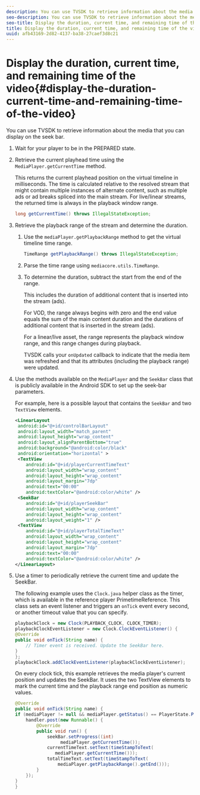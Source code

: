 ```yaml
---
description: You can use TVSDK to retrieve information about the media that you can display on the seek bar.
seo-description: You can use TVSDK to retrieve information about the media that you can display on the seek bar.
seo-title: Display the duration, current time, and remaining time of the video
title: Display the duration, current time, and remaining time of the video
uuid: afb43169-2d82-4137-ba38-27caef3d8c21
---
```


# Display the duration, current time, and remaining time of the video{#display-the-duration-current-time-and-remaining-time-of-the-video}

You can use TVSDK to retrieve information about the media that you can display on the seek bar.

1. Wait for your player to be in the PREPARED state.
1. Retrieve the current playhead time using the `MediaPlayer.getCurrentTime` method.

   This returns the current playhead position on the virtual timeline in milliseconds. The time is calculated relative to the resolved stream that might contain multiple instances of alternate content, such as multiple ads or ad breaks spliced into the main stream. For live/linear streams, the returned time is always in the playback window range.

   ```java
   long getCurrentTime() throws IllegalStateException;
   ```

1. Retrieve the playback range of the stream and determine the duration.
   1. Use the `mediaPlayer.getPlaybackRange` method to get the virtual timeline time range.

      ```java   
      TimeRange getPlaybackRange() throws IllegalStateException;
      ```

   1. Parse the time range using `mediacore.utils.TimeRange`.
   1. To determine the duration, subtract the start from the end of the range.
   
      This includes the duration of additional content that is inserted into the stream (ads).

      For VOD, the range always begins with zero and the end value equals the sum of the main content duration and the durations of additional content that is inserted in the stream (ads).

      For a linear/live asset, the range represents the playback window range, and this range changes during playback.

      TVSDK calls your `onUpdated` callback to indicate that the media item was refreshed and that its attributes (including the playback range) were updated. 
   
1. Use the methods available on the `MediaPlayer` and the `SeekBar` class that is publicly available in the Android SDK to set up the seek-bar parameters.

   For example, here is a possible layout that contains the `SeekBar` and two `TextView` elements. 

   ```xml
   <LinearLayout 
    android:id="@+id/controlBarLayout" 
    android:layout_width="match_parent" 
    android:layout_height="wrap_content" 
    android:layout_alignParentBottom="true" 
    android:background="@android:color/black" 
    android:orientation="horizontal" > 
    <TextView 
       android:id="@+id/playerCurrentTimeText" 
       android:layout_width="wrap_content" 
       android:layout_height="wrap_content" 
       android:layout_margin="7dp" 
       android:text="00:00" 
       android:textColor="@android:color/white" /> 
    <SeekBar 
       android:id="@+id/playerSeekBar" 
       android:layout_width="wrap_content" 
       android:layout_height="wrap_content" 
       android:layout_weight="1" /> 
    <TextView 
       android:id="@+id/playerTotalTimeText" 
       android:layout_width="wrap_content" 
       android:layout_height="wrap_content" 
       android:layout_margin="7dp" 
       android:text="00:00" 
       android:textColor="@android:color/white" /> 
   </LinearLayout>
   ```

1. Use a timer to periodically retrieve the current time and update the SeekBar.

   The following example uses the `Clock.java` helper class as the timer, which is available in the reference player PrimetimeReference. This class sets an event listener and triggers an `onTick` event every second, or another timeout value that you can specify.

   ```java
   playbackClock = new Clock(PLAYBACK_CLOCK, CLOCK_TIMER); 
   playbackClockEventListener = new Clock.ClockEventListener() { 
   @Override 
   public void onTick(String name) { 
       // Timer event is received. Update the SeekBar here. 
   } 
   }; 
   playbackClock.addClockEventListener(playbackClockEventListener);
   ```

   On every clock tick, this example retrieves the media player's current position and updates the SeekBar. It uses the two TextView elements to mark the current time and the playback range end position as numeric values.

   ```java
   @Override 
   public void onTick(String name) { 
   if (mediaPlayer != null && mediaPlayer.getStatus() == PlayerState.PLAYING) { 
       handler.post(new Runnable() { 
           @Override 
           public void run() { 
               seekBar.setProgress((int)  
                    mediaPlayer.getCurrentTime()); 
               currentTimeText.setText(timeStampToText( 
                  mediaPlayer.getCurrentTime())); 
               totalTimeText.setText(timeStampToText( 
                   mediaPlayer.getPlaybackRange().getEnd())); 
           } 
       }); 
   } 
   }
   ```

